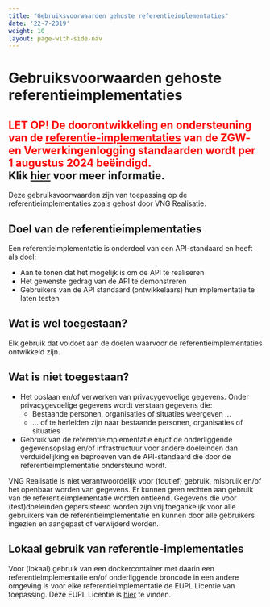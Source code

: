 ```yaml
---
title: "Gebruiksvoorwaarden gehoste referentieimplementaties"
date: '22-7-2019'
weight: 10
layout: page-with-side-nav
---
```

# Gebruiksvoorwaarden gehoste referentieimplementaties

## <span style="color:red">LET OP! De doorontwikkeling en ondersteuning van de <span style="text-decoration: underline">referentie-implementaties</span> van de ZGW- en Verwerkingenlogging standaarden wordt per 1 augustus 2024 beëindigd.</span><br/>Klik [hier](./eindeontwikkelingris) voor meer informatie.

Deze gebruiksvoorwaarden zijn van toepassing op de referentieimplementaties zoals gehost door VNG Realisatie.

## Doel van de referentieimplementaties

Een referentieimplementatie is onderdeel van een API-standaard en heeft als doel:
* Aan te tonen dat het mogelijk is om de API te realiseren
* Het gewenste gedrag van de API te demonstreren
* Gebruikers van de API standaard (ontwikkelaars) hun implementatie te laten testen

## Wat is wel toegestaan?

Elk gebruik dat voldoet aan de doelen waarvoor de referentieimplementaties ontwikkeld zijn.

## Wat is niet toegestaan?

* Het opslaan en/of verwerken van privacygevoelige gegevens. Onder privacygevoelige gegevens wordt verstaan gegevens die:
  * Bestaande personen, organisaties of situaties weergeven ...
  * ... of te herleiden zijn naar bestaande personen, organisaties of situaties  
* Gebruik van de referentieimplementatie en/of de onderliggende gegevensopslag en/of infrastructuur voor andere doeleinden dan verduidelijking en beproeven van de API-standaard die door de referentieimplementatie ondersteund wordt.

VNG Realisatie is niet verantwoordelijk voor (foutief) gebruik, misbruik en/of het openbaar worden van gegevens. Er kunnen geen rechten aan gebruik van de referentieimplementatie worden ontleend. Gegevens die voor (test)doeleinden gepersisteerd worden zijn vrij toegankelijk voor alle gebruikers van de referentieimplementatie en kunnen door alle gebruikers ingezien en aangepast of verwijderd worden.

## Lokaal gebruik van referentie-implementaties

Voor (lokaal) gebruik van een dockercontainer met daarin een referentieimplementatie en/of onderliggende broncode in een andere omgeving is voor elke referentieimplementatie de EUPL Licentie van toepassing. Deze EUPL Licentie is [hier](https://github.com/VNG-Realisatie/gemma-zaken/blob/master/LICENCE.md) te vinden.
